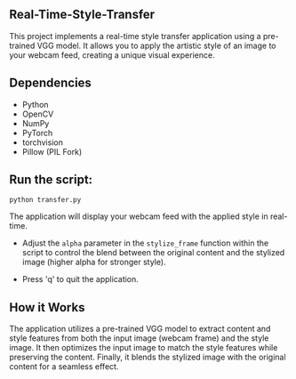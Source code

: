 ## Real-Time-Style-Transfer

This project implements a real-time style transfer application using a pre-trained VGG model. It allows you to apply the artistic style of an image to your webcam feed, creating a unique visual experience.

## Dependencies
- Python
- OpenCV
- NumPy
- PyTorch
- torchvision
- Pillow (PIL Fork)

## Run the script:

`python transfer.py`

The application will display your webcam feed with the applied style in real-time.

- Adjust the `alpha` parameter in the `stylize_frame` function within the script to control the blend between the original content and the stylized image (higher alpha for stronger style).

- Press 'q' to quit the application.

## How it Works
The application utilizes a pre-trained VGG model to extract content and style features from both the input image (webcam frame) and the style image. It then optimizes the input image to match the style features while preserving the content. Finally, it blends the stylized image with the original content for a seamless effect.
